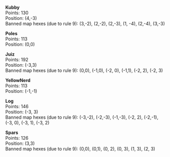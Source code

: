 **Kubby**  
Points: 130  
Position: (4,-3)  
Banned map hexes (due to rule 9): (3,-2), (2,-2), (2,-3), (1, -4), (2,-4), (3,-3)

**Poles**  
Points: 113  
Position: (0,0)

**Juiz**  
Points: 192  
Position: (-3,3)  
Banned map hexes (due to rule 9): (0,0), (-1,0), (-2, 0), (-1,1), (-2, 2), (-2, 3)

**YellowNerd**  
Points: 113  
Position: (-1,-1)

**Log**  
Points: 146  
Position: (-3, 3)  
Banned map hexes (due to rule 9): (-3,-2), (-2,-3), (-1,-3), (-2, 2), (-2,-1), (-3, 0), (-3, 1), (-3, 2)

**Spars**  
Points: 126  
Position: (3,3)  
Banned map hexes (due to rule 9): (0,0), (0,1), (0, 2), (0, 3), (1, 3), (2, 3)
